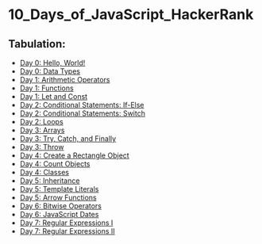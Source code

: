 # 10_Days_of_JavaScript_HackerRank
<h2>Tabulation:</h2>
<ul>
<li><a href="https://www.hackerrank.com/challenges/js10-hello-world/problem?isFullScreen=true">Day 0: Hello, World!</li>
<li><a href="https://www.hackerrank.com/challenges/js10-data-types/problem?isFullScreen=true">Day 0: Data Types</li>
<li><a href="https://www.hackerrank.com/challenges/js10-arithmetic-operators/problem?isFullScreen=true">Day 1: Arithmetic Operators</li>
<li><a href="https://www.hackerrank.com/challenges/js10-function/problem?isFullScreen=true">Day 1: Functions</li>
<li><a href="https://www.hackerrank.com/challenges/js10-let-and-const/problem?isFullScreen=true">Day 1: Let and Const</li>
<li><a href="https://www.hackerrank.com/challenges/js10-if-else/problem?isFullScreen=true">Day 2: Conditional Statements: If-Else</li>
<li><a href="https://www.hackerrank.com/challenges/js10-switch/problem?isFullScreen=true">Day 2: Conditional Statements: Switch</li>
<li><a href="https://www.hackerrank.com/challenges/js10-loops/problem?isFullScreen=true">Day 2: Loops</li>
<li><a href="https://www.hackerrank.com/challenges/js10-arrays/problem?isFullScreen=true">Day 3: Arrays</li>
<li><a href="https://www.hackerrank.com/challenges/js10-try-catch-and-finally/problem?isFullScreen=true">Day 3: Try, Catch, and Finally</li>
<li><a href="https://www.hackerrank.com/challenges/js10-throw/problem?isFullScreen=true">Day 3: Throw</li>
<li><a href="https://www.hackerrank.com/challenges/js10-objects/problem?isFullScreen=true">Day 4: Create a Rectangle Object</li>
<li><a href="https://www.hackerrank.com/challenges/js10-count-objects/problem?isFullScreen=true">Day 4: Count Objects</li>
<li><a href="https://www.hackerrank.com/challenges/js10-class/problem?isFullScreen=true">Day 4: Classes</li>
<li><a href="https://www.hackerrank.com/challenges/js10-inheritance/problem?isFullScreen=true">Day 5: Inheritance</li>
<li><a href="https://www.hackerrank.com/challenges/js10-template-literals/problem?isFullScreen=true">Day 5: Template Literals</li>
<li><a href="https://www.hackerrank.com/challenges/js10-arrows/problem?isFullScreen=true">Day 5: Arrow Functions</li>
<li><a href="https://www.hackerrank.com/challenges/js10-bitwise/problem?isFullScreen=true">Day 6: Bitwise Operators</li>
<li><a href="https://www.hackerrank.com/challenges/js10-date/problem?isFullScreen=true">Day 6: JavaScript Dates</li>
<li><a href="https://www.hackerrank.com/challenges/js10-regexp-1/problem?isFullScreen=true">Day 7: Regular Expressions I</li>
<li><a href="https://www.hackerrank.com/challenges/js10-regexp-2/problem?isFullScreen=true">Day 7: Regular Expressions II</li>
</ul>